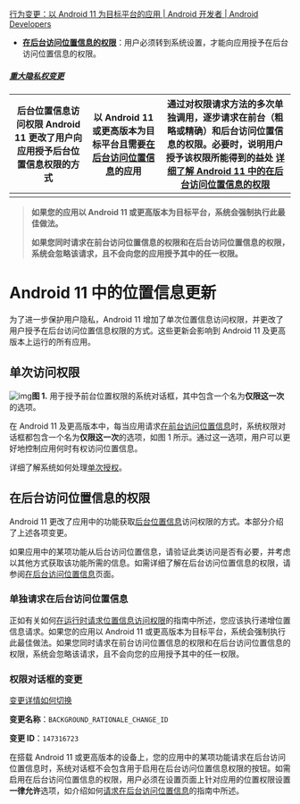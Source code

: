 [行为变更：以 Android 11 为目标平台的应用  |  Android 开发者  |  Android Developers](https://developer.android.google.cn/about/versions/11/behavior-changes-11?hl=zh-cn)



- **[在后台访问位置信息的权限](https://developer.android.google.cn/about/versions/11/privacy/location?hl=zh-cn#background-location)**：用户必须转到系统设置，才能向应用授予在后台访问位置信息的权限。





##### [ 重大隐私权变更  ](https://developer.android.google.cn/about/versions/11/privacy?hl=zh-cn)

| **后台位置信息访问权限** Android 11 更改了用户向应用授予后台位置信息权限的方式 | 以 Android 11 或更高版本为目标平台且需要[在后台访问位置信息](https://developer.android.google.cn/training/location/permissions?hl=zh-cn#background)的应用 | 通过对权限请求方法的多次单独调用，逐步请求在前台（粗略或精确）和后台访问位置信息的权限。必要时，说明用户授予该权限所能得到的益处 [详细了解 Android 11 中的在后台访问位置信息的权限](https://developer.android.google.cn/about/versions/11/privacy/location?hl=zh-cn#background-location) |
| ------------------------------------------------------------ | ------------------------------------------------------------ | ------------------------------------------------------------ |
|                                                              |                                                              |                                                              |







> **如果您的应用以 Android 11 或更高版本为目标平台，系统会强制执行此最佳做法。**
>
> 
>
> **如果您同时请求在前台访问位置信息的权限和在后台访问位置信息的权限，系统会忽略该请求，且不会向您的应用授予其中的任一权限。**









# Android 11 中的位置信息更新



为了进一步保护用户隐私，Android 11 增加了单次位置信息访问权限，并更改了用户授予在后台访问位置信息权限的方式。这些更新会影响到 Android 11 及更高版本上运行的所有应用。

## 单次访问权限

![img](https://developer.android.google.cn/static/about/versions/11/images/one-time-perm-prompt.svg?hl=zh-cn&dcb_=0.9959088780030683)**图 1.** 用于授予前台位置权限的系统对话框，其中包含一个名为**仅限这一次**的选项。

在 Android 11 及更高版本中，每当应用请求[在前台访问位置信息](https://developer.android.google.cn/training/location/permissions?hl=zh-cn#foreground)时，系统权限对话框都包含一个名为**仅限这一次**的选项，如图 1 所示。通过这一选项，用户可以更好地控制应用何时有权访问位置信息。

详细了解系统如何处理[单次授权](https://developer.android.google.cn/guide/topics/permissions/overview?hl=zh-cn#one-time)。

## 在后台访问位置信息的权限

Android 11 更改了应用中的功能获取[后台位置信息](https://developer.android.google.cn/training/location/permissions?hl=zh-cn#background)访问权限的方式。本部分介绍了上述各项变更。

如果应用中的某项功能从后台访问位置信息，请验证此类访问是否有必要，并考虑以其他方式获取该功能所需的信息。如需详细了解在后台访问位置信息的权限，请参阅[在后台访问位置信息](https://developer.android.google.cn/training/location/background?hl=zh-cn)页面。

### 单独请求在后台访问位置信息

正如有关如何[在运行时请求位置信息访问权限](https://developer.android.google.cn/training/location/permissions?hl=zh-cn#request-location-access-runtime)的指南中所述，您应该执行递增位置信息请求。如果您的应用以 Android 11 或更高版本为目标平台，系统会强制执行此最佳做法。如果您同时请求在前台访问位置信息的权限和在后台访问位置信息的权限，系统会忽略该请求，且不会向您的应用授予其中的任一权限。



### 权限对话框的变更

[变更详情](https://developer.android.google.cn/about/versions/11/privacy/location?hl=zh-cn#变更详情)[如何切换](https://developer.android.google.cn/about/versions/11/privacy/location?hl=zh-cn#如何切换)

**变更名称**：`BACKGROUND_RATIONALE_CHANGE_ID`

**变更 ID**：`147316723`

在搭载 Android 11 或更高版本的设备上，您的应用中的某项功能请求在后台访问位置信息时，系统对话框不会包含用于启用在后台访问位置信息权限的按钮。如需启用在后台访问位置信息的权限，用户必须在设置页面上针对应用的位置权限设置**一律允许**选项，如介绍如何[请求在后台访问位置信息](https://developer.android.google.cn/training/location/permissions?hl=zh-cn#request-background-location)的指南中所述。







